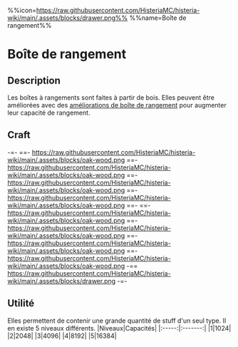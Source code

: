 %%icon=https://raw.githubusercontent.com/HisteriaMC/histeria-wiki/main/.assets/blocks/drawer.png%%
%%name=Boîte de rangement%%
# Boîte de rangement

## Description
Les boîtes à rangements sont faites à partir de bois. Elles peuvent être améliorées avec des [améliorations de boîte de rangement](https://histeria.fr/wiki/objets/drawer-upgrade) pour augmenter leur capacité de rangement.

## Craft
-=-
 ==- https://raw.githubusercontent.com/HisteriaMC/histeria-wiki/main/.assets/blocks/oak-wood.png
 ==- https://raw.githubusercontent.com/HisteriaMC/histeria-wiki/main/.assets/blocks/oak-wood.png
 ==- https://raw.githubusercontent.com/HisteriaMC/histeria-wiki/main/.assets/blocks/oak-wood.png
 ==- https://raw.githubusercontent.com/HisteriaMC/histeria-wiki/main/.assets/blocks/oak-wood.png
 ==- 
 ==- https://raw.githubusercontent.com/HisteriaMC/histeria-wiki/main/.assets/blocks/oak-wood.png
 ==- https://raw.githubusercontent.com/HisteriaMC/histeria-wiki/main/.assets/blocks/oak-wood.png
 ==- https://raw.githubusercontent.com/HisteriaMC/histeria-wiki/main/.assets/blocks/oak-wood.png
 ==- https://raw.githubusercontent.com/HisteriaMC/histeria-wiki/main/.assets/blocks/oak-wood.png
 -== https://raw.githubusercontent.com/HisteriaMC/histeria-wiki/main/.assets/blocks/drawer.png
-=-

## Utilité
Elles permettent de contenir une grande quantité de stuff d'un seul type. Il en existe 5 niveaux différents.
|Niveaux|Capacités|
|:-----:|:-------:|
|1|1024|
|2|2048|
|3|4096|
|4|8192|
|5|16384|
